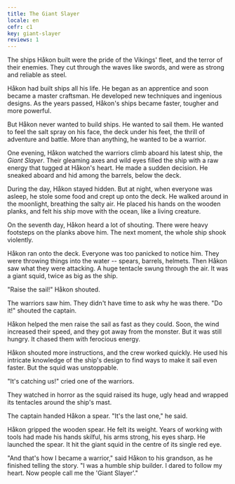 ```yaml
---
title: The Giant Slayer
locale: en
cefr: c1
key: giant-slayer
reviews: 1
---
```


The ships Håkon built were the pride of the Vikings' fleet, and the terror of their enemies. They cut through the waves like swords, and were as strong and reliable as steel.

Håkon had built ships all his life. He began as an apprentice and soon became a master craftsman. He developed new techniques and ingenious designs. As the years passed, Håkon's ships became faster, tougher and more powerful.

But Håkon never wanted to build ships. He wanted to sail them. He wanted to feel the salt spray on his face, the deck under his feet, the thrill of adventure and battle. More than anything, he wanted to be a warrior.

One evening, Håkon watched the warriors climb aboard his latest ship, the *Giant Slayer*. Their gleaming axes and wild eyes filled the ship with a raw energy that tugged at Håkon's heart. He made a sudden decision. He sneaked aboard and hid among the barrels, below the deck.

During the day, Håkon stayed hidden. But at night, when everyone was asleep, he stole some food and crept up onto the deck. He walked around in the moonlight, breathing the salty air. He placed his hands on the wooden planks, and felt his ship move with the ocean, like a living creature.

On the seventh day, Håkon heard a lot of shouting. There were heavy footsteps on the planks above him. The next moment, the whole ship shook violently.

Håkon ran onto the deck. Everyone was too panicked to notice him. They were throwing things into the water -- spears, barrels, helmets. Then Håkon saw what they were attacking. A huge tentacle swung through the air. It was a giant squid, twice as big as the ship.

"Raise the sail!" Håkon shouted.

The warriors saw him. They didn't have time to ask why he was there. "Do it!" shouted the captain.

Håkon helped the men raise the sail as fast as they could. Soon, the wind increased their speed, and they got away from the monster. But it was still hungry. It chased them with ferocious energy.

Håkon shouted more instructions, and the crew worked quickly. He used his intricate knowledge of the ship's design to find ways to make it sail even faster. But the squid was unstoppable.

"It's catching us!" cried one of the warriors.

They watched in horror as the squid raised its huge, ugly head and wrapped its tentacles around the ship's mast.

The captain handed Håkon a spear. "It's the last one," he said.

Håkon gripped the wooden spear. He felt its weight. Years of working with tools had made his hands skilful, his arms strong, his eyes sharp. He launched the spear. It hit the giant squid in the centre of its single red eye.

"And that's how I became a warrior," said Håkon to his grandson, as he finished telling the story. "I was a humble ship builder. I dared to follow my heart. Now people call me the 'Giant Slayer'."
